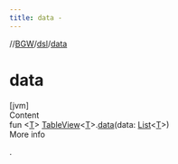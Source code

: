 ```yaml
---
title: data -
---
```

//[BGW](../../index.md)/[dsl](index.md)/[data](data.md)



# data  
[jvm]  
Content  
fun <[T](data.md)> [TableView](../tools.aqua.bgw.elements.uielements/-table-view/index.md)<[T](data.md)>.[data](data.md)(data: [List](https://kotlinlang.org/api/latest/jvm/stdlib/kotlin.collections/-list/index.html)<[T](data.md)>)  
More info  


.

  



